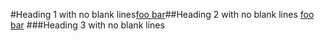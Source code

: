 #Heading 1 with no blank lines[foo
bar]##Heading 2 with no blank lines
  [foo bar]
  ###Heading 3 with no blank lines

[FOO
BAR]: train.jpg "train & tracks"
[FOO BAR]: train.jpg "train & tracks"
